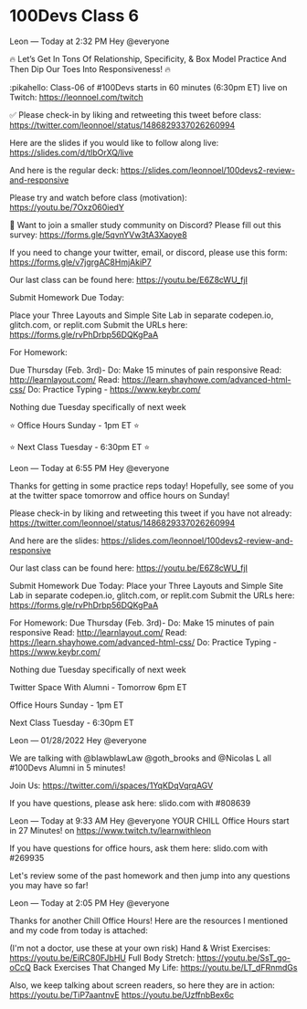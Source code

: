 # 100Devs Class 6

Leon — Today at 2:32 PM
Hey @everyone

🔥 Let’s Get In Tons Of Relationship, Specificity, & Box Model Practice And Then Dip Our Toes Into Responsiveness! 🔥 

:pikahello: Class-06 of #100Devs starts in 60 minutes (6:30pm ET) live on Twitch: https://leonnoel.com/twitch

✅ Please check-in by liking and retweeting this tweet before class: https://twitter.com/leonnoel/status/1486829337026260994

Here are the slides if you would like to follow along live: https://slides.com/d/tlbOrXQ/live

And here is the regular deck: https://slides.com/leonnoel/100devs2-review-and-responsive

Please try and watch before class (motivation): https://youtu.be/7Oxz060iedY

🚨 Want to join a smaller study community on Discord? Please fill out this survey: https://forms.gle/5qvnYVw3tA3Xaoye8

If you need to change your twitter, email, or discord, please use this form: https://forms.gle/v7jgrgAC8HmjAkiP7

Our last class can be found here: https://youtu.be/E6Z8cWU_fjI

Submit Homework Due Today:

Place your Three Layouts and Simple Site Lab in separate codepen.io, glitch.com, or replit.com 
Submit the URLs here: https://forms.gle/rvPhDrbp56DQKgPaA

For Homework: 

Due Thursday (Feb. 3rd)- 
Do: Make 15 minutes of pain responsive
Read: http://learnlayout.com/
Read: https://learn.shayhowe.com/advanced-html-css/
Do: Practice Typing - https://www.keybr.com/

Nothing due Tuesday specifically of next week


⭐ Office Hours Sunday - 1pm ET ⭐ 

⭐ Next Class Tuesday - 6:30pm ET ⭐ 



Leon — Today at 6:55 PM
Hey @everyone

Thanks for getting in some practice reps today! Hopefully, see some of you at the twitter space tomorrow and office hours on Sunday! 

   Please check-in by liking and retweeting this tweet if you have not already: https://twitter.com/leonnoel/status/1486829337026260994

And here are the slides: https://slides.com/leonnoel/100devs2-review-and-responsive

Our last class can be found here: https://youtu.be/E6Z8cWU_fjI

Submit Homework Due Today: 
Place your Three Layouts and Simple Site Lab in separate codepen.io, glitch.com, or replit.com 
Submit the URLs here: https://forms.gle/rvPhDrbp56DQKgPaA

For Homework: 
Due Thursday (Feb. 3rd)- 
Do: Make 15 minutes of pain responsive
Read: http://learnlayout.com/
Read: https://learn.shayhowe.com/advanced-html-css/
Do: Practice Typing - https://www.keybr.com/

Nothing due Tuesday specifically of next week

  Twitter Space With Alumni - Tomorrow 6pm ET  

  Office Hours Sunday - 1pm ET   

  Next Class Tuesday - 6:30pm ET   



Leon — 01/28/2022
Hey @everyone 

 We are talking with @blawblawLaw @goth_brooks and @Nicolas L all #100Devs Alumni in 5 minutes!

 Join Us: https://twitter.com/i/spaces/1YqKDqVqrqAGV

If you have questions, please ask here: slido.com with #808639




Leon — Today at 9:33 AM
Hey @everyone YOUR CHILL Office Hours start in 27 Minutes! on https://www.twitch.tv/learnwithleon

If you have questions for office hours, ask them here: slido.com with #269935

Let's review some of the past homework and then jump into any questions you may have so far!




Leon — Today at 2:05 PM
Hey @everyone 

Thanks for another Chill Office Hours! Here are the resources I mentioned and my code from today is attached:

(I'm not a doctor, use these at your own risk)
Hand & Wrist Exercises: https://youtu.be/EiRC80FJbHU
Full Body Stretch: https://youtu.be/SsT_go-oCcQ
Back Exercises That Changed My Life: https://youtu.be/LT_dFRnmdGs

Also, we keep talking about screen readers, so here they are in action: 
https://youtu.be/TiP7aantnvE
https://youtu.be/UzffnbBex6c

